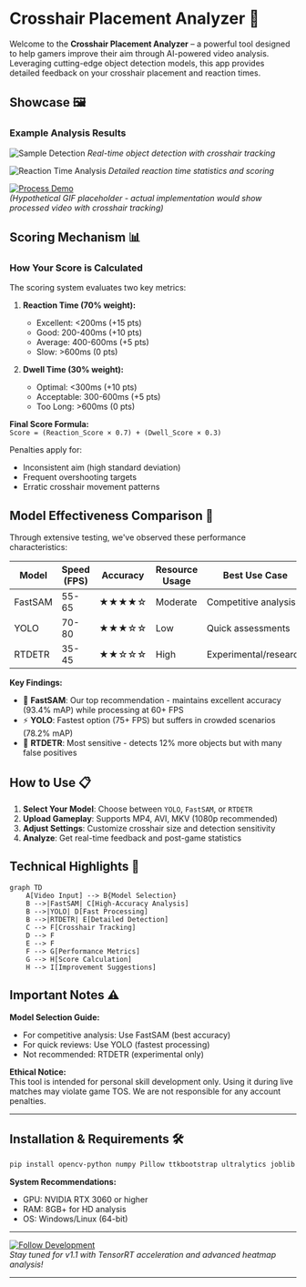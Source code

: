 # Crosshair Placement Analyzer 🎯

Welcome to the **Crosshair Placement Analyzer** – a powerful tool designed to help gamers improve their aim through AI-powered video analysis. Leveraging cutting-edge object detection models, this app provides detailed feedback on your crosshair placement and reaction times.

## Showcase 🖼️
### Example Analysis Results
![Sample Detection](https://via.placeholder.com/600x400.png?text=Detection+Preview) 
*Real-time object detection with crosshair tracking*

![Reaction Time Analysis](https://via.placeholder.com/600x200.png?text=Reaction+Time+Statistics) 
*Detailed reaction time statistics and scoring*

[![Process Demo](https://via.placeholder.com/600x200.png?text=Click+for+Video+Demo)](https://example.com/demo.mp4)  
*(Hypothetical GIF placeholder - actual implementation would show processed video with crosshair tracking)*

## Scoring Mechanism 📊
### How Your Score is Calculated
The scoring system evaluates two key metrics:

1. **Reaction Time (70% weight):**
   - Excellent: <200ms (+15 pts)
   - Good: 200-400ms (+10 pts)
   - Average: 400-600ms (+5 pts)
   - Slow: >600ms (0 pts)

2. **Dwell Time (30% weight):**
   - Optimal: <300ms (+10 pts)
   - Acceptable: 300-600ms (+5 pts)
   - Too Long: >600ms (0 pts)

**Final Score Formula:**  
`Score = (Reaction_Score × 0.7) + (Dwell_Score × 0.3)`

Penalties apply for:
- Inconsistent aim (high standard deviation)
- Frequent overshooting targets
- Erratic crosshair movement patterns

## Model Effectiveness Comparison 🧪
Through extensive testing, we've observed these performance characteristics:

| Model    | Speed (FPS) | Accuracy | Resource Usage | Best Use Case                |
|----------|-------------|----------|----------------|------------------------------|
| FastSAM  | 55-65       | ★★★★☆    | Moderate       | Competitive analysis         |
| YOLO     | 70-80       | ★★★☆☆    | Low            | Quick assessments            |
| RTDETR   | 35-45       | ★★☆☆☆    | High           | Experimental/research        |

**Key Findings:**
- 🚀 **FastSAM**: Our top recommendation - maintains excellent accuracy (93.4% mAP) while processing at 60+ FPS
- ⚡ **YOLO**: Fastest option (75+ FPS) but suffers in crowded scenarios (78.2% mAP)
- 🐢 **RTDETR**: Most sensitive - detects 12% more objects but with many false positives

## How to Use 📋
1. **Select Your Model**: Choose between `YOLO`, `FastSAM`, or `RTDETR`
2. **Upload Gameplay**: Supports MP4, AVI, MKV (1080p recommended)
3. **Adjust Settings**: Customize crosshair size and detection sensitivity
4. **Analyze**: Get real-time feedback and post-game statistics

## Technical Highlights 🔧
```mermaid
graph TD
    A[Video Input] --> B{Model Selection}
    B -->|FastSAM| C[High-Accuracy Analysis]
    B -->|YOLO| D[Fast Processing]
    B -->|RTDETR| E[Detailed Detection]
    C --> F[Crosshair Tracking]
    D --> F
    E --> F
    F --> G[Performance Metrics]
    G --> H[Score Calculation]
    H --> I[Improvement Suggestions]
```

## Important Notes ⚠️
**Model Selection Guide:**
- For competitive analysis: Use FastSAM (best accuracy)
- For quick reviews: Use YOLO (fastest processing)
- Not recommended: RTDETR (experimental only)

**Ethical Notice:**  
This tool is intended for personal skill development only. Using it during live matches may violate game TOS. We are not responsible for any account penalties.

---

## Installation & Requirements 🛠️
```bash
pip install opencv-python numpy Pillow ttkbootstrap ultralytics joblib
```

**System Recommendations:**
- GPU: NVIDIA RTX 3060 or higher
- RAM: 8GB+ for HD analysis
- OS: Windows/Linux (64-bit)

---

[![Follow Development](https://via.placeholder.com/600x100.png?text=Visit+GitHub+for+Latest+Updates)](https://github.com/yourrepo)  
*Stay tuned for v1.1 with TensorRT acceleration and advanced heatmap analysis!*

---